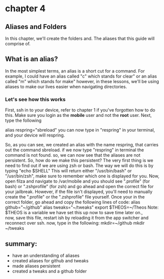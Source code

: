 # chapter 4
## Aliases and Folders
In this chapter, we'll create the folders and. The aliases that this guide will comprise of. 
## What is an alias?

In the most   simplest terms, an alias is a short cut for a command. For example, I could have an alias called "c" which stands for clear" or an alias called "m" which stands for make" however, in these lessons, we'll be using aliases to make our lives easier when navigating directories. 
### Let's see how this works 
First, ssh in to your device, refer to chapter 1 if you've forgotten how to do this. Make sure you login as the **mobile** user and not the **root** user.
Next, type the following

alias respring="sbreload"
you can now type in "respring" in your terminal, and your device will respring. 

So, as you can see, we created an alias with the name respring, that carries out the command sbreload. 
if we now type "respring" in terminal the command is not found. 
so, we can now see that the aliases are not persistent. 
So, how do we make this persistent? 
The very first thing is we need to find out if we are using zsh or bash. The way we will do this is by typing "echo $SHELL" 
This will return either "/usr/bin/bash" or "/usr/bin/zsh", make sure to remember which one is displayed for you. 
Now, open filza and navigate to /var/mobile and you should see ".profile" (for bash) or ".zshprofile" (for zsh) and go ahead and open the correct file for your jailbreak. However, if the file isn't displayed, you'll need to manually create the ".profile" or the ".zshprofile" file yourself. 
Once your in the correct folder, go ahead and copy the following lines of code:
alias github="~/github"
alias tweaks="~/tweaks"
export $THEOS=~/Theos
Note: $THEOS is a variable we have set this up now to save time later on.,   
now, save this file, restart ish by reloading it from the app switcher and reconnect over ssh.
now, type in the following:
mkdir=~/github
mkdir ~/tweaks

## summary: 
*  have an understanding of aliases 
* created aliases for github and tweaks 
* made aliases persistent 
* created a tweaks and a github folder

